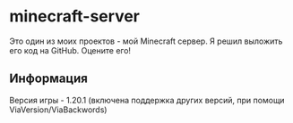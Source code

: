 # minecraft-server
Это один из моих проектов - мой Minecraft сервер. Я решил выложить его код на GitHub. Оцените его!

## Информация
Версия игры - 1.20.1
(включена поддержка других версий, при помощи ViaVersion/ViaBackwords)
